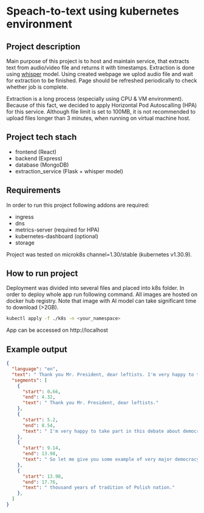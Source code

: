 # Speach-to-text using kubernetes environment

## Project description
Main purpose of this project is to host and maintain service, that extracts text from audio/video file and returns it with timestamps. Extraction is done using [whisper](https://github.com/linto-ai/whisper-timestamped) model. Using created webpage we uplod audio file and wait for extraction to be finished. Page should be refreshed periodically to check whether job is complete.

Extraction is a long process (especially using CPU & VM environment). Because of this fact, we decided to apply Horizontal Pod Autoscalling (HPA) for this service. Although file limit is set to 100MB, it is not recommended to upload files longer than 3 minutes, when running on virtual machine host.

## Project tech stach
- frontend (React)
- backend (Express)
- database (MongoDB)
- extraction_service (Flask + whisper model)

## Requirements
In order to run this project following addons are required:
- ingress
- dns
- metrics-server (required for HPA)
- kubernetes-dashboard (optional)
- storage

Project was tested on microk8s channel=1.30/stable (kubernetes v1.30.9).

## How to run project

Deployment was divided into several files and placed into k8s folder. In order to deploy whole app run following command. All images are hosted on docker hub registry. Note that image with AI model can take significant time to download (>2GB).

```bash
kubectl apply -f ./k8s -n <your_namespace>
```

App can be accessed on http://localhost

## Example output

```json
{
  "language": "en",
  "text": " Thank you Mr. President, dear leftists. I'm very happy to take part in this debate about democracy in Europe. So let me give you some example of very major democracy in Poland over thousand years of tradition of Polish nation.",
  "segments": [
    {
      "start": 0.66,
      "end": 4.32,
      "text": " Thank you Mr. President, dear leftists."
    },
    {
      "start": 5.2,
      "end": 8.54,
      "text": " I'm very happy to take part in this debate about democracy in Europe."
    },
    {
      "start": 9.14,
      "end": 13.98,
      "text": " So let me give you some example of very major democracy in Poland over"
    },
    {
      "start": 13.98,
      "end": 17.76,
      "text": " thousand years of tradition of Polish nation."
    },
  ]
}
```